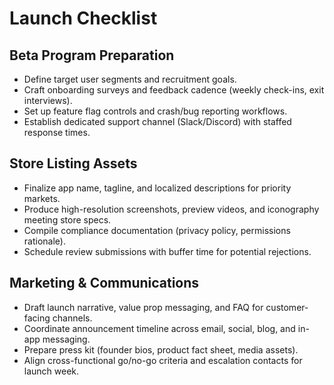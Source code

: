 # Launch Checklist

## Beta Program Preparation
- Define target user segments and recruitment goals.
- Craft onboarding surveys and feedback cadence (weekly check-ins, exit interviews).
- Set up feature flag controls and crash/bug reporting workflows.
- Establish dedicated support channel (Slack/Discord) with staffed response times.

## Store Listing Assets
- Finalize app name, tagline, and localized descriptions for priority markets.
- Produce high-resolution screenshots, preview videos, and iconography meeting store specs.
- Compile compliance documentation (privacy policy, permissions rationale).
- Schedule review submissions with buffer time for potential rejections.

## Marketing & Communications
- Draft launch narrative, value prop messaging, and FAQ for customer-facing channels.
- Coordinate announcement timeline across email, social, blog, and in-app messaging.
- Prepare press kit (founder bios, product fact sheet, media assets).
- Align cross-functional go/no-go criteria and escalation contacts for launch week.
